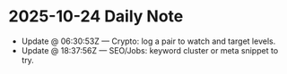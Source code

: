 # 2025-10-24 Daily Note

- Update @ 06:30:53Z — Crypto: log a pair to watch and target levels.
- Update @ 18:37:56Z — SEO/Jobs: keyword cluster or meta snippet to try.
